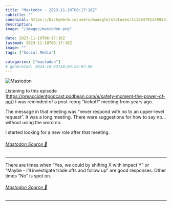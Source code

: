 ```yaml
---
title: "Mastodon - 2023-11-10T06:17:16Z"
subtitle: ""
canonical: https://hachyderm.io/users/mweagle/statuses/111384791378933252
description:
image: "/images/mastodon.png"

date: 2023-11-10T06:17:16Z
lastmod: 2023-11-10T06:17:16Z
image: ""
tags: ["Social Media"]

categories: ["mastodon"]
# generated: 2024-10-23T18:04:53-07:00
---
```

![Mastodon](/images/mastodon.png)

<p>Listening to this episode (<a href="https://preaccidentpodcast.podbean.com/e/safety-moment-the-power-of-no/" target="_blank" rel="nofollow noopener noreferrer" translate="no"><span class="invisible">https://</span><span class="ellipsis">preaccidentpodcast.podbean.com</span><span class="invisible">/e/safety-moment-the-power-of-no/</span></a>) I was reminded of a post-reorg “kickoff” meeting from years ago. </p><p>The message in that meeting was “never respond with no to an upper-level request”. It was a long meeting. There were suggestions for how to say no…without using the word no.</p><p>I started looking for a new role after that meeting.</p>


###### [Mastodon Source 🐘](https://hachyderm.io/@mweagle/111384791378933252)

___

<p>There are times when “Yes, we could by shifting X with impact Y” or “Maybe - I’ll investigate trade offs and follow up” are good responses. Other times “No” is spot on.</p>


###### [Mastodon Source 🐘](https://hachyderm.io/@mweagle/111384899470925219)

___
